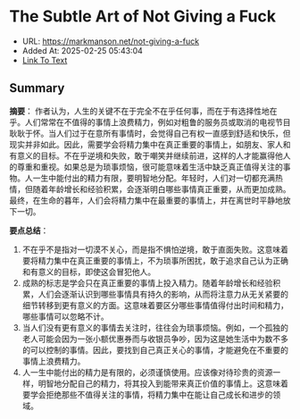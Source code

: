 # The Subtle Art of Not Giving a Fuck
- URL: https://markmanson.net/not-giving-a-fuck
- Added At: 2025-02-25 05:43:04
- [Link To Text](2025-02-25-the-subtle-art-of-not-giving-a-fuck_raw.md)

## Summary
**摘要**：
作者认为，人生的关键不在于完全不在乎任何事，而在于有选择性地在乎。人们常常在不值得的事情上浪费精力，例如对粗鲁的服务员或取消的电视节目耿耿于怀。当人们过于在意所有事情时，会觉得自己有权一直感到舒适和快乐，但现实并非如此。因此，需要学会将精力集中在真正重要的事情上，如朋友、家人和有意义的目标。不在乎逆境和失败，敢于嘲笑并继续前进，这样的人才能赢得他人的尊重和重视。如果总是为琐事烦恼，很可能意味着生活中缺乏真正值得关注的事物。人一生中能付出的精力有限，要明智地分配。年轻时，人们对一切都充满热情，但随着年龄增长和经验积累，会逐渐明白哪些事情真正重要，从而更加成熟。最终，在生命的暮年，人们会将精力集中在最重要的事情上，并在离世时平静地放下一切。

**要点总结**：

1.  不在乎不是指对一切漠不关心，而是指不惧怕逆境，敢于直面失败。这意味着要将精力集中在真正重要的事情上，不为琐事所困扰，敢于追求自己认为正确和有意义的目标，即使这会冒犯他人。
2.  成熟的标志是学会只在真正重要的事情上投入精力。随着年龄增长和经验积累，人们会逐渐认识到哪些事情具有持久的影响，从而将注意力从无关紧要的细节转移到更有意义的方面。这意味着要区分哪些事情值得付出时间和精力，哪些事情可以忽略不计。
3.  当人们没有更有意义的事情去关注时，往往会为琐事烦恼。例如，一个孤独的老人可能会因为一张小额优惠券而与收银员争吵，因为这是她生活中为数不多的可以控制的事情。因此，要找到自己真正关心的事情，才能避免在不重要的事情上浪费精力。
4.  人一生中能付出的精力是有限的，必须谨慎使用。应该像对待珍贵的资源一样，明智地分配自己的精力，将其投入到能带来真正价值的事情上。这意味着要学会拒绝那些不值得关注的事情，将精力集中在能让自己成长和进步的领域。

